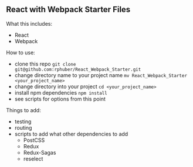 React with Webpack Starter Files
----

What this includes:
- React
- Webpack

How to use:
- clone this repo ```git clone git@github.com:rphuber/React_Webpack_Starter.git```
- change directory name to your project name ```mv React_Webpack_Starter <your_project_name>```
- change directory into your project ```cd <your_project_name>```
- install npm dependencies ```npm install```
- see scripts for options from this point

Things to add:
- testing
- routing
- scripts to add what other dependencies to add
	- PostCSS
	- Redux
	- Redux-Sagas
	- reselect
